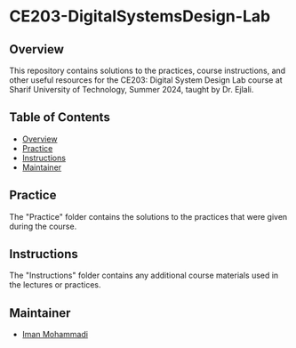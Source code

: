 # CE203-DigitalSystemsDesign-Lab

## Overview

This repository contains solutions to the practices, course instructions, and other useful resources for the CE203: Digital System Design Lab course at Sharif University of Technology, Summer 2024, taught by Dr. Ejlali.

## Table of Contents

- [Overview](#overview)
- [Practice](#practice)
- [Instructions](#instructions)
- [Maintainer](#Maintainer)

## Practice

The "Practice" folder contains the solutions to the practices that were given during the course.

## Instructions

The "Instructions" folder contains any additional course materials used in the lectures or practices.

## Maintainer

- [Iman Mohammadi](https://github.com/Imanm02)

